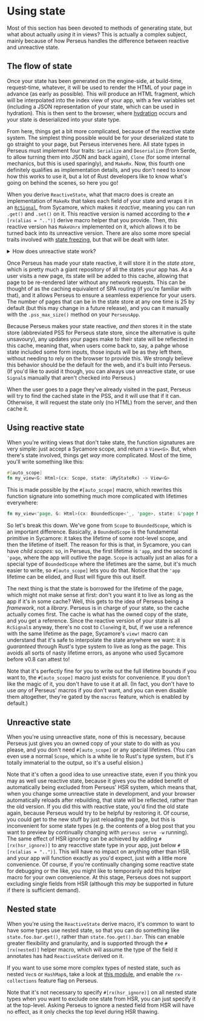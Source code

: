 # Using state

Most of this section has been devoted to methods of generating state, but what about actually *using* it in views? This is actually a complex subject, mainly because of how Perseus handles the difference between reactive and unreactive state.

## The flow of state

Once your state has been generated on the engine-side, at build-time, request-time, whatever, it will be used to render the HTML of your page in advance (as early as possible). This will produce an HTML fragment, which will be interpolated into the index view of your app, with a few variables set (including a JSON representation of your state, which can be used in hydration). This is then sent to the browser, where [hydration](:fundamentals/hydration) occurs and your state is deserialized into your state type.

From here, things get a bit more complicated, because of the reactive state system. The simplest thing possible would be for your deserialized state to go straight to your page, but Perseus intervenes here. All state types in Perseus must implement four traits: `Serialize` and `Deserialize` (from Serde, to allow turning them into JSON and back again), `Clone` (for some internal mechanics, but this is used sparingly), and `MakeRx`. Now, this fourth one definitely qualifies as implementation details, and you don't need to know how this works to use it, but a lot of Rust developers like to know what's going on behind the scenes, so here you go!

When you derive `ReactiveState`, what that macro does is create an implementation of `MakeRx` that takes each field of your state and wraps it in an [`RcSignal`](https://docs.rs/sycamore-reactive/latest/sycamore_reactive/), from Sycamore, which makes it *reactive*, meaning you can run `.get()` and `.set()` on it. This reactive version is named according to the `#[rx(alias = "..")]` derive macro helper that you provide. Then, this reactive version has `MakeUnrx` implemented on it, which allows it to be turned back into its unreactive version. There are also some more special traits involved with [state freezing](:state/freezing), but that will be dealt with later.

<details>

<summary>How does unreactive state work?</summary>

The `MakeRx` implementation just creates a wrapper that isn't really reactive, and the `MakeUnrx` implementation just removes that wrapper. Yeah, it's that simple.

</details>

Once Perseus has made your state reactive, it will store it in the *state store*, which is pretty much a giant repository of all the states your app has. As a user visits a new page, its state will be added to this cache, allowing that page to be re-rendered later without any network requests. This can be thought of as the caching equivalent of SPA routing (if you're familiar with that), and it allows Perseus to ensure a seamless experience for your users. The number of pages that can be in the state store at any one time is 25 by default (but this may change in a future release), and you can it manually with the `.pss_max_size()` method on your `PerseusApp`.

Because Perseus makes your state reactive, *and then* stores it in the state store (abbreviated PSS for Perseus state store, since the alternative is quite unsavoury), any updates your pages make to their state will be reflected in this cache, meaning that, when users come back to, say, a pahge whose state included some form inputs, those inputs will be as they left them, without needing to rely on the browser to provide this. We strongly believe this behavior should be the default for the web, and it's built into Perseus. (If you'd like to avoid it though, you can always use unreactive state, or use `Signal`s manually that aren't checked into Perseus.)

When the user goes to a page they've already visited in the past, Perseus will try to find the cached state in the PSS, and it will use that if it can. Otherwise, it will request the state only (no HTML) from the server, and then cache it.

## Using reactive state

When you're writing views that don't take state, the function signatures are very simple: just accept a Sycamore scope, and return a `View<G>`. But, when there's state involved, things get *way* more complicated. Most of the time, you'll write something like this:

```rust
#[auto_scope]
fn my_view<G: Html>(cx: Scope, state: &MyStateRx) -> View<G>
```

This is made possible by the `#[auto_scope]` macro, which rewrites this function signature into something much more complicated with lifetimes everywhere:

```rust
fn my_view<'page, G: Html>(cx: BoundedScope<'_, 'page>, state: &'page MyStateRx) -> View<G> 
```

So let's break this down. We've gone from `Scope` to `BoundedScope`, which is an important difference. Basically, a `BoundedScope` is the fundamental primitive in Sycamore: it takes the lifetime of some root-level scope, and then the lifetime of itself. The reason for this is that, in Sycamore, you can have *child scopes*: so, in Perseus, the first lifetime is `'app`, and the second is `'page`, where the app will outlive the page. `Scope` is actually just an alias for a special type of `BoundedScope` where the lifetimes are the same, but it's much easier to write, so `#[auto_scope]` lets you do that. Notice that the `'app` lifetime can be elided, and Rust will figure this out itself.

The next thing is that the state is borrowed for the lifetime of the page, which might not make sense at first: don't you want it to live as long as the app if it's in some cache? Well, this gets to the idea of Perseus being a *framework*, not a *library*. Perseus is in charge of your state, so the cache actually comes first. The cache is what has the owned copy of the state, and you get a reference. Since the reactive version of your state is all `RcSignal`s anyway, there's no cost to `Clone`ing it, but, if we use a reference with the same lifetime as the page, Sycamore's `view!` macro can understand that it's safe to interpolate the state anywhere we want: it is *guaranteed* through Rust's type system to live as long as the page. This avoids all sorts of nasty lifetime errors, as anyone who used Sycamore before v0.8 can attest to!

Note that it's perfectly fine for you to write out the full lifetime bounds if you want to, the `#[auto_scope]` macro just exists for convenience. If you don't like the magic of it, you don't have to use it at all. (In fact, you don't have to use *any* of Perseus' macros if you don't want, and you can even disable them altogether, they're gated by the `macros` feature, which is enabled by default.)

## Unreactive state

When you're using unreactive state, none of this is necessary, because Perseus just gives you an owned copy of your state to do with as you please, and you don't need `#[auto_scope]` or any special lifetimes. (You can even use a normal `Scope`, which is a white lie to Rust's type system, but it's totally immaterial to the output, so it's a useful elision.)

Note that it's often a good idea to use unreactive state, even if you think you may as well use reactive state, because it gives you the added benefit of automatically being excluded from Perseus' HSR system, which means that, when you change some unreactive state in development, and your browser automatically reloads after rebuilding, that state will be reflected, rather than the old version. If you did this with reactive state, you'd find the old state again, because Perseus would try to be helpful by restoring it. Of course, you could get to the new stuff by just reloading the page, but this is inconvenient for some state types (e.g. the contents of a blog post that you want to preview by continually changing with `perseus serve -w` running). The same effect of HSR ignoring can be achieved by adding `#[rx(hsr_ignore)]` to any reacctive state type in your app, just below `#[rx(alias = "..")]`. This will have no impact on anything other than HSR, and your app will function exactly as you'd expect, just with a little more convenience. Of course, if you're continually changing some reactive state for debugging or the like, you might like to temporarily add this helper macro for your own convenience. At this stage, Perseus does not support excluding single fields from HSR (although this *may* be supported in future if there is sufficient demand).

## Nested state

When you're using the `ReactiveState` derive macro, it's common to want to have some types use nested state, so that you can do something like `state.foo.bar.get()`, rather than `state.foo.get().bar`. This can enable greater flexibility and granularity, and is supported through the `#[rx(nested)]` helper macro, which will assume the type of the field it annotates has had `ReactiveState` derived on it. 

If you want to use some more complex types of nested state, such as nested `Vec`s or `HashMap`s, take a look at [this module](=state/rx_collections@perseus), and enable the `rx-collections` feature flag on Perseus.

Note that it's not necessary to specify `#[rx(hsr_ignore)]` on all nested state types when you want to exclude one state from HSR, you can just specify it at the top-level. Asking Perseus to ignore a nested field from HSR will have no effect, as it only checks the top level during HSR thawing.
